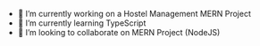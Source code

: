 
- 🔭 I’m currently working on a Hostel Management MERN Project
- 🌱 I’m currently learning TypeScript
- 👯 I’m looking to collaborate on MERN Project (NodeJS)

<!--
**MuhamedShahabas/MuhamedShahabas** is a ✨ _special_ ✨ repository because its `README.md` (this file) appears on your GitHub profile.
![](https://komarev.com/ghpvc/?username=MuhamedShahabas)

Here are some ideas to get you started:

- 🔭 I’m currently working on ...
- 🌱 I’m currently learning ...
- 👯 I’m looking to collaborate on ...
- 🤔 I’m looking for help with ...
- 💬 Ask me about ...
- 📫 How to reach me: ...
- 😄 Pronouns: ...
- ⚡ Fun fact: ...
-->
